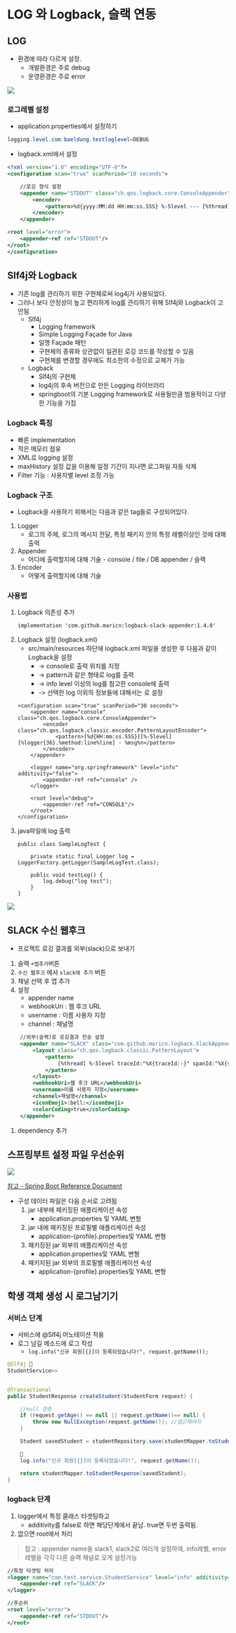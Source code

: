 # LOG 와 Logback, 슬랙 연동

## LOG
- 환경에 따라 다르게 설정. 
    - 개발환경은 주로 debug
    - 운영환경은 주로 error

![](https://i.imgur.com/cAoTrQs.png)

### 로그레벨 설정

-  application.properties에서 설정하기
```java
logging.level.com.baeldung.testloglevel=DEBUG
```
- logback.xml에서 설정
```xml
<?xml version="1.0" encoding="UTF-8"?>
<configuration scan="true" scanPeriod="10 seconds">

    //로깅 형식 설정
    <appender name="STDOUT" class="ch.qos.logback.core.ConsoleAppender">
        <encoder>
            <pattern>%d{yyyy:MM:dd HH:mm:ss.SSS} %-5level --- [%thread] %logger{35} : %msg %n</pattern>
        </encoder>
    </appender>

<root level="error">
    <appender-ref ref="STDOUT"/>
</root>
</configuration>
```

## Slf4j와 Logback
- 기존 log를 관리하기 위한 구현체로써 log4j가 사용되었다. 
- 그러나 보다 안정성이 높고 편리하게 log를 관리하기 위해 Slf4j와 Logback이 고안됨
    - Slf4j
        - Logging framework
        - Simple Logging Façade for Java 
        - 일명 Façade  패턴
        - 구현체의 종류와 상관없이 일관된 로깅 코드를 작성할 수 있음
        - 구현체를 변경할 경우에도 최소한의 수정으로 교체가 가능
    - Logback
        - Slf4j의 구현체
        - log4j의 후속 버전으로 만든 Logging 라이브러리
        - springboot의 기본 Logging framework로 사용될만큼 범용적이고 다양한 기능을 가짐

### Logback 특징
- 빠른 implementation
- 적은 메모리 점유
- XML로 logging 설정
- maxHistory 설정 값을 이용해 일정 기간이 지나면 로그파일 자동 삭제
- Filter 기능 : 사용자별 level 조정 가능

### Logback 구조
- Logback을 사용하기 위해서는 다음과 같은 tag들로 구성되어있다.
1. Logger 
    - 로그의 주체, 로그의 메시지 전달, 특정 패키지 안의 특정 레벨이상인 것에 대해 출력
2. Appender 
    - 어디에 출력할지에 대해 기술 - console / file / DB appender / 슬랙
3. Encoder 
    - 어떻게 출력할지에 대해 기술

### 사용법
1. Logback 의존성 추가
    ```
    implementation 'com.github.maricn:logback-slack-appender:1.4.0'
    ```
2. Logback 설정 (logback.xml)
    - src/main/resources 하단에 logback.xml 파일을 생성한 후 다음과 같이 Logback을 설정
        - <appender> -> console로 출력 위치를 지정
        - <encoder> -> pattern과 같은 형태로 log를 출력
        - <logger> -> info level 이상의 log를 참고한 console에 출력
        - <root> -> 선택한 log 이외의 정보들에 대해서는 <root>로 설정
    ```
    <configuration scan="true" scanPeriod="30 seconds">
        <appender name="console" class="ch.qos.logback.core.ConsoleAppender">
            <encoder class="ch.qos.logback.classic.encoder.PatternLayoutEncoder">
                <pattern>[%d{HH:mm:ss.SSS}][%-5level][%logger{36}.%method:line%line] - %msg%n</pattern>
            </encoder>
        </appender>

        <logger name="org.springframework" level="info" additivity="false">
            <appender-ref ref="console" />
        </logger>

        <root level="debug">
            <appender-ref ref="CONSOLE"/>
        </root>
    </configuration>
    ```
3. java파일에 log 출력
    ```
    public class SampleLogTest {
 
        private static final Logger log = LoggerFactory.getLogger(SampleLogTest.class);
    
        public void testLog() {
            log.debug("log test");
        }
    }
    ```

![](https://i.imgur.com/KyAZJbJ.png)
## SLACK 수신 웹후크
- 프로젝트 로깅 결과를 외부(slack)으로 보내기
1. 슬랙 `+앱추가`버튼
2. `수신 웹후크` 에서 `slack에 추가` 버튼
3. 채널 선택 후 앱 추가
4. 설정 
    - appender name
    - webhookUri : 웹 후크 URL
    - username : 이름 사용자 지정
    - channel : 채널명
```xml
    //외부(슬랙)로 로깅결과 전송 설정
    <appender name="SLACK" class="com.github.maricn.logback.SlackAppender">
        <layout class="ch.qos.logback.classic.PatternLayout">
            <pattern>
                [%thread] %-5level traceId:"%X{traceId:-}" spanId:"%X{spanId:-}"%n%msg%n
            </pattern>
        </layout>
        <webhookUri>웹 후크 URL</webhookUri>
        <username>이름 사용자 지정</username>
        <channel>채널명</channel>
        <iconEmoji>:bell:</iconEmoji>
        <colorCoding>true</colorCoding>
    </appender>
```    

1. dependency 추가


## 스프링부트 설정 파일 우선순위
![](https://i.imgur.com/AIOrBmO.png)

[참고 - Spring Boot Reference Document](https://docs.spring.io/spring-boot/docs/2.7.0/reference/htmlsingle/#features.external-config)
- 구성 데이터 파일은 다음 순서로 고려됨
    1. jar 내부에 패키징된 애플리케이션 속성
        - application.properties 및 YAML 변형
    2. jar 내에 패키징된 프로필별 애플리케이션 속성
        - application-{profile}.properties및 YAML 변형
    3. 패키징된 jar 외부의 애플리케이션 속성
        - application.properties및 YAML 변형
    4. 패키지된 jar 외부의 프로필별 애플리케이션 속성
        - application-{profile}.properties및 YAML 변형

## 학생 객체 생성 시 로그남기기

### 서비스 단계
- 서비스에 @Slf4j 어노테이션 적용
- 로그 남길 메소드에 로그 작성
    - ```log.info("신규 회원[{}]이 등록되었습니다!", request.getName());```
```java
@Slf4j 🧩
StudentService>>


@Transactional
public StudentResponse createStudent(StudentForm request) {

    //null 검증
    if (request.getAge() == null || request.getName()== null) {
        throw new NullException(request.getName()); //접근제어자
    }

    Student savedStudent = studentRepository.save(studentMapper.toStudent(request));

    🧩
    log.info("신규 회원[{}]이 등록되었습니다!", request.getName());

    return studentMapper.toStudentResponse(savedStudent);
}
```
### logback 단계
1. logger에서 특정 클래스 타겟팅하고
    - additivity를 false로 하면 해당단계에서 끝남. true면 두번 출력됨. 
2. 없으면 root에서 처리
> 참고 :
> appender name을 slack1, slack2로 여러개 설정하여, info레벨, error레벨을 각각 다른 슬랙 채널로 오게 설정가능
```xml
//특정 타겟팅 처리
<logger name="com.test.service.StudentService" level="info" additivity="false">
    <appender-ref ref="SLACK"/>
</logger>

//후순위
<root level="error">
    <appender-ref ref="STDOUT"/>
</root>
```